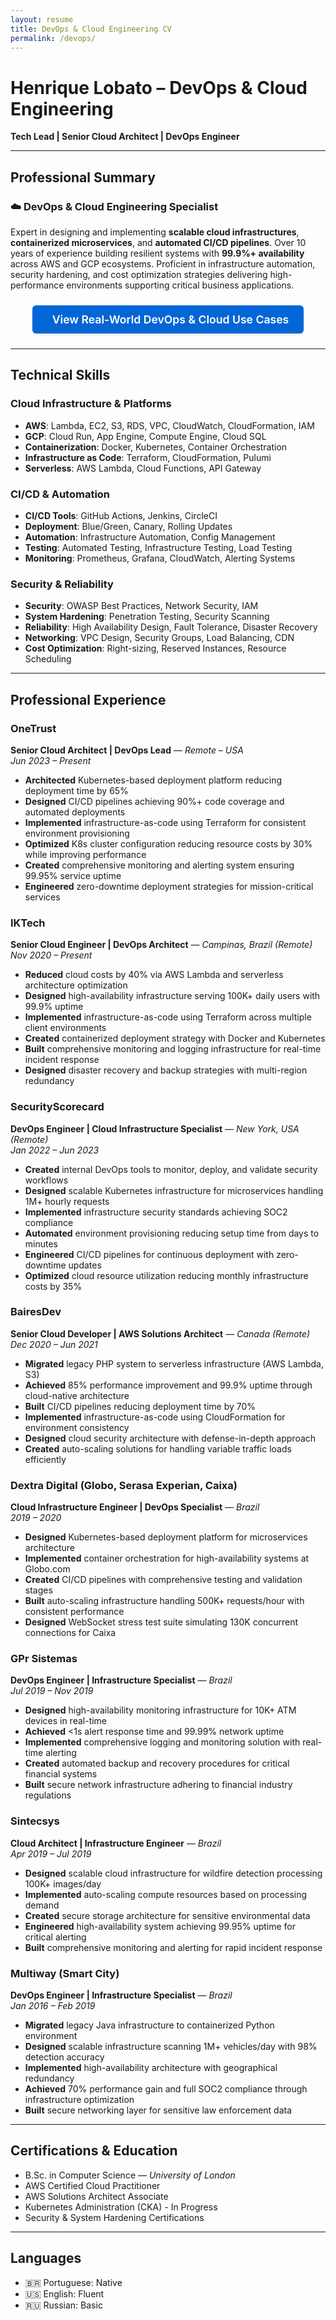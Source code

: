 ```yaml
---
layout: resume
title: DevOps & Cloud Engineering CV
permalink: /devops/
---
```


# Henrique Lobato – DevOps & Cloud Engineering

**Tech Lead | Senior Cloud Architect | DevOps Engineer**

---

## Professional Summary

### ☁️ DevOps & Cloud Engineering Specialist

Expert in designing and implementing **scalable cloud infrastructures**, **containerized microservices**, and **automated CI/CD pipelines**. Over 10 years of experience building resilient systems with **99.9%+ availability** across AWS and GCP ecosystems. Proficient in infrastructure automation, security hardening, and cost optimization strategies delivering high-performance environments supporting critical business applications.

<div class="use-cases-cta">
  <a href="/devops-cloud-use-cases/" class="use-cases-button">
    <i class="fas fa-cloud"></i> View Real-World DevOps & Cloud Use Cases
  </a>
</div>

<style>
  .use-cases-cta {
    margin: 1.5rem 0;
    text-align: center;
  }
  
  .use-cases-button {
    display: inline-block;
    background-color: #0366d6;
    color: #ffffff;
    padding: 0.75rem 1.5rem;
    border-radius: 6px;
    text-decoration: none;
    font-weight: 600;
    transition: all 0.3s ease;
    font-size: 1.1rem;
    border: none;
    box-shadow: 0 2px 4px rgba(0,0,0,0.1);
  }
  
  .use-cases-button i {
    margin-right: 0.5rem;
  }
  
  .use-cases-button:hover {
    background-color: #0550ae;
    transform: translateY(-2px);
    box-shadow: 0 4px 8px rgba(0,0,0,0.15);
  }
  
  @media (prefers-color-scheme: dark) {
    .use-cases-button {
      background-color: #58a6ff;
      color: #0d1117;
    }
    .use-cases-button:hover {
      background-color: #79b8ff;
    }
  }
</style>

---

## Technical Skills

### Cloud Infrastructure & Platforms
- **AWS**: Lambda, EC2, S3, RDS, VPC, CloudWatch, CloudFormation, IAM
- **GCP**: Cloud Run, App Engine, Compute Engine, Cloud SQL
- **Containerization**: Docker, Kubernetes, Container Orchestration
- **Infrastructure as Code**: Terraform, CloudFormation, Pulumi
- **Serverless**: AWS Lambda, Cloud Functions, API Gateway

### CI/CD & Automation
- **CI/CD Tools**: GitHub Actions, Jenkins, CircleCI
- **Deployment**: Blue/Green, Canary, Rolling Updates
- **Automation**: Infrastructure Automation, Config Management
- **Testing**: Automated Testing, Infrastructure Testing, Load Testing
- **Monitoring**: Prometheus, Grafana, CloudWatch, Alerting Systems

### Security & Reliability
- **Security**: OWASP Best Practices, Network Security, IAM
- **System Hardening**: Penetration Testing, Security Scanning
- **Reliability**: High Availability Design, Fault Tolerance, Disaster Recovery
- **Networking**: VPC Design, Security Groups, Load Balancing, CDN
- **Cost Optimization**: Right-sizing, Reserved Instances, Resource Scheduling

---

## Professional Experience

### OneTrust
**Senior Cloud Architect | DevOps Lead** — *Remote – USA*  
*Jun 2023 – Present*

- **Architected** Kubernetes-based deployment platform reducing deployment time by 65%
- **Designed** CI/CD pipelines achieving 90%+ code coverage and automated deployments
- **Implemented** infrastructure-as-code using Terraform for consistent environment provisioning
- **Optimized** K8s cluster configuration reducing resource costs by 30% while improving performance
- **Created** comprehensive monitoring and alerting system ensuring 99.95% service uptime
- **Engineered** zero-downtime deployment strategies for mission-critical services

### IKTech
**Senior Cloud Engineer | DevOps Architect** — *Campinas, Brazil (Remote)*  
*Nov 2020 – Present*

- **Reduced** cloud costs by 40% via AWS Lambda and serverless architecture optimization
- **Designed** high-availability infrastructure serving 100K+ daily users with 99.9% uptime
- **Implemented** infrastructure-as-code using Terraform across multiple client environments
- **Created** containerized deployment strategy with Docker and Kubernetes
- **Built** comprehensive monitoring and logging infrastructure for real-time incident response
- **Designed** disaster recovery and backup strategies with multi-region redundancy

### SecurityScorecard
**DevOps Engineer | Cloud Infrastructure Specialist** — *New York, USA (Remote)*  
*Jan 2022 – Jun 2023*

- **Created** internal DevOps tools to monitor, deploy, and validate security workflows
- **Designed** scalable Kubernetes infrastructure for microservices handling 1M+ hourly requests
- **Implemented** infrastructure security standards achieving SOC2 compliance
- **Automated** environment provisioning reducing setup time from days to minutes
- **Engineered** CI/CD pipelines for continuous deployment with zero-downtime updates
- **Optimized** cloud resource utilization reducing monthly infrastructure costs by 35%

### BairesDev
**Senior Cloud Developer | AWS Solutions Architect** — *Canada (Remote)*  
*Dec 2020 – Jun 2021*

- **Migrated** legacy PHP system to serverless infrastructure (AWS Lambda, S3)
- **Achieved** 85% performance improvement and 99.9% uptime through cloud-native architecture
- **Built** CI/CD pipelines reducing deployment time by 70%
- **Implemented** infrastructure-as-code using CloudFormation for environment consistency
- **Designed** cloud security architecture with defense-in-depth approach
- **Created** auto-scaling solutions for handling variable traffic loads efficiently

### Dextra Digital (Globo, Serasa Experian, Caixa)
**Cloud Infrastructure Engineer | DevOps Specialist** — *Brazil*  
*2019 – 2020*

- **Designed** Kubernetes-based deployment platform for microservices architecture
- **Implemented** container orchestration for high-availability systems at Globo.com
- **Created** CI/CD pipelines with comprehensive testing and validation stages
- **Built** auto-scaling infrastructure handling 500K+ requests/hour with consistent performance
- **Designed** WebSocket stress test suite simulating 130K concurrent connections for Caixa

### GPr Sistemas
**DevOps Engineer | Infrastructure Specialist** — *Brazil*  
*Jul 2019 – Nov 2019*

- **Designed** high-availability monitoring infrastructure for 10K+ ATM devices in real-time
- **Achieved** <1s alert response time and 99.99% network uptime
- **Implemented** comprehensive logging and monitoring solution with real-time alerting
- **Created** automated backup and recovery procedures for critical financial systems
- **Built** secure network infrastructure adhering to financial industry regulations

### Sintecsys
**Cloud Architect | Infrastructure Engineer** — *Brazil*  
*Apr 2019 – Jul 2019*

- **Designed** scalable cloud infrastructure for wildfire detection processing 100K+ images/day
- **Implemented** auto-scaling compute resources based on processing demand
- **Created** secure storage architecture for sensitive environmental data
- **Engineered** high-availability system achieving 99.95% uptime for critical alerting
- **Built** comprehensive monitoring and alerting for rapid incident response

### Multiway (Smart City)
**DevOps Engineer | Infrastructure Specialist** — *Brazil*  
*Jan 2016 – Feb 2019*

- **Migrated** legacy Java infrastructure to containerized Python environment
- **Designed** scalable infrastructure scanning 1M+ vehicles/day with 98% detection accuracy
- **Implemented** high-availability architecture with geographical redundancy
- **Achieved** 70% performance gain and full SOC2 compliance through infrastructure optimization
- **Built** secure networking layer for sensitive law enforcement data

---

## Certifications & Education

- B.Sc. in Computer Science — *University of London*  
- AWS Certified Cloud Practitioner  
- AWS Solutions Architect Associate
- Kubernetes Administration (CKA) - In Progress
- Security & System Hardening Certifications

---

## Languages

- 🇧🇷 Portuguese: Native  
- 🇺🇸 English: Fluent  
- 🇷🇺 Russian: Basic